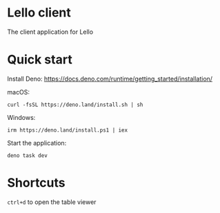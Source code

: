 # Lello client
The client application for Lello

# Quick start

Install Deno:
https://docs.deno.com/runtime/getting_started/installation/

macOS:
```console
curl -fsSL https://deno.land/install.sh | sh
```
Windows:
```console
irm https://deno.land/install.ps1 | iex
```

Start the application:
```
deno task dev
```

# Shortcuts

```ctrl+d``` to open the table viewer

